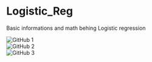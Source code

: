 # Logistic_Reg
Basic informations and math behing Logistic regression


![GitHub 1](https://github.com/TrailblaZer132/Logiis_reg/blob/master/1(2).jpg)
<br>
![GitHub 2](https://github.com/TrailblaZer132/Linear_reg/blob/master/2(2).jpg)
<br>
![GitHub 3](https://github.com/TrailblaZer132/Linear_reg/blob/master/3(2).jpg)
